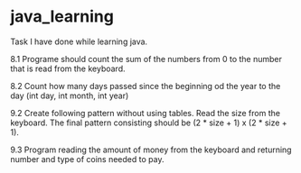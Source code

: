 # java_learning
Task I have done while learning java. 

8.1 
Programe should count the sum of the numbers from 0 to the number that is read from the keyboard. 

8.2
Count how many days passed since the beginning od the year to the day (int day, int month, int year)

9.2 
Create following pattern without using tables. Read the size from the keyboard. The final pattern consisting should be (2 * size + 1) x (2 * size + 1).

9.3 
Program reading the amount of money from the keyboard and returning number and type of coins needed to pay. 
